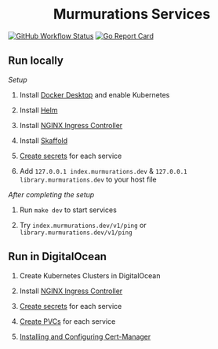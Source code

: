 <div align="center">
<br/>
<h1>Murmurations Services</h1>
</div>

[![GitHub Workflow Status](https://img.shields.io/github/workflow/status/MurmurationsNetwork/MurmurationsServices/CI?style=flat-square)](https://github.com/MurmurationsNetwork/MurmurationsServices/actions?query=workflow:CI)
[![Go Report Card](https://goreportcard.com/badge/github.com/MurmurationsNetwork/MurmurationsServices)](https://goreportcard.com/report/github.com/MurmurationsNetwork/MurmurationsServices)

## Run locally

*Setup*

1. Install [Docker Desktop](https://www.docker.com/products/docker-desktop) and enable Kubernetes

2. Install [Helm](https://helm.sh/docs/intro/install/)

3. Install [NGINX Ingress Controller](.doc/ingress-nginx.md)

4. Install [Skaffold](https://skaffold.dev/docs/install/)

5. [Create secrets](.doc/secrets.md) for each service

6. Add `127.0.0.1 index.murmurations.dev` & `127.0.0.1 library.murmurations.dev` to your host file

*After completing the setup*

1. Run `make dev` to start services

2. Try `index.murmurations.dev/v1/ping` or `library.murmurations.dev/v1/ping`

## Run in DigitalOcean

1. Create Kubernetes Clusters in DigitalOcean

2. Install [NGINX Ingress Controller](.doc/ingress-nginx.md)

3. [Create secrets](.doc/secrets.md) for each service

4. [Create PVCs](.doc/pvcs.md) for each service

5. [Installing and Configuring Cert-Manager](.doc/cert-manager.md)
